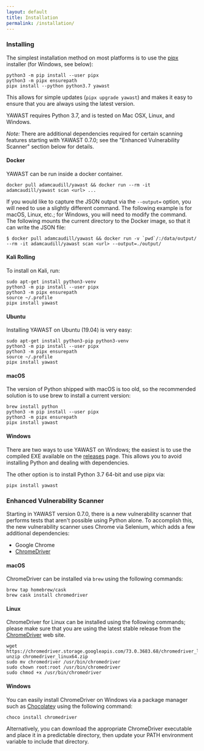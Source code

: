```yaml
---
layout: default
title: Installation
permalink: /installation/
---
```


### Installing

The simplest installation method on most platforms is to use the [pipx](https://pipxproject.github.io/pipx/) installer (for Windows, see below):

```
python3 -m pip install --user pipx
python3 -m pipx ensurepath
pipx install --python python3.7 yawast
```


This allows for simple updates (`pipx upgrade yawast`) and makes it easy to ensure that you are always using the latest version.

YAWAST requires Python 3.7, and is tested on Mac OSX, Linux, and Windows.

*Note:* There are additional dependencies required for certain scanning features starting with YAWAST 0.7.0; see the "Enhanced Vulnerability Scanner" section below for details.

#### Docker

YAWAST can be run inside a docker container.

```
docker pull adamcaudill/yawast && docker run --rm -it adamcaudill/yawast scan <url> ...
```

If you would like to capture the JSON output via the `--output=` option, you will need to use a slightly different command. The following example is for macOS, Linux, etc.; for Windows, you will need to modify the command. The following mounts the current directory to the Docker image, so that it can write the JSON file: 

```
$ docker pull adamcaudill/yawast && docker run -v `pwd`/:/data/output/ --rm -it adamcaudill/yawast scan <url> --output=./output/
```

#### Kali Rolling

To install on Kali, run:

```
sudo apt-get install python3-venv
python3 -m pip install --user pipx
python3 -m pipx ensurepath
source ~/.profile
pipx install yawast
```

#### Ubuntu

Installing YAWAST on Ubuntu (19.04) is very easy:

```
sudo apt-get install python3-pip python3-venv
python3 -m pip install --user pipx
python3 -m pipx ensurepath
source ~/.profile
pipx install yawast
```

#### macOS

The version of Python shipped with macOS is too old, so the recommended solution is to use brew to install a current version:

```
brew install python
python3 -m pip install --user pipx
python3 -m pipx ensurepath
pipx install yawast
```

#### Windows

There are two ways to use YAWAST on Windows; the easiest is to use the compiled EXE available on the [releases](https://github.com/Numorian/yawast-ng/releases) page. This allows you to avoid installing Python and dealing with dependencies.

The other option is to install Python 3.7 64-bit and use pipx via:

```
pipx install yawast
```

### Enhanced Vulnerability Scanner

Starting in YAWAST version 0.7.0, there is a new vulnerability scanner that performs tests that aren't possible using Python alone. To accomplish this, the new vulnerability scanner uses Chrome via Selenium, which adds a few additional dependencies:

* Google Chrome
* [ChromeDriver](https://sites.google.com/a/chromium.org/chromedriver/)

#### macOS

ChromeDriver can be installed via `brew` using the following commands:

```
brew tap homebrew/cask
brew cask install chromedriver
```

#### Linux

ChromeDriver for Linux can be installed using the following commands; please make sure that you are using the latest stable release from the [ChromeDriver](https://sites.google.com/a/chromium.org/chromedriver/) web site.

```
wget https://chromedriver.storage.googleapis.com/73.0.3683.68/chromedriver_linux64.zip
unzip chromedriver_linux64.zip
sudo mv chromedriver /usr/bin/chromedriver
sudo chown root:root /usr/bin/chromedriver
sudo chmod +x /usr/bin/chromedriver
```

#### Windows

You can easily install ChromeDriver on Windows via a package manager such as [Chocolatey](https://chocolatey.org/docs/installation) using the following command:

```
choco install chromedriver
```

Alternatively, you can download the appropriate ChromeDriver executable and place it in a predictable directory, then update your PATH environment variable to include that directory.
